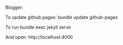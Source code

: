 Blogger:

To update github pages:
bundle update github-pages

To run
bundle exec jekyll serve

And open:
http://localhost:4000
